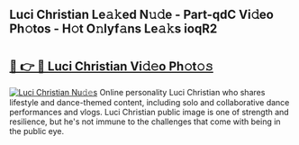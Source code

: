 ## Luci Christian Le𝚊𝚔ed N𝚞𝚍e - Part-qdC Vi𝚍eo Ph𝚘tos - H𝚘t O𝚗lyf𝚊ns Le𝚊𝚔s ioqR2

# <h2><a href="http://hf570c.feru.top/?c=Luci+Christian">🔗 👉 🔴 Luci Christian Vi𝚍𝚎o Ph𝚘t𝚘𝚜</a></h2>

[![Luci Christian Nu𝚍𝚎s](https://i.imgur.com/0TWrTi3.gif)](http://hf570c.feru.top/?c=Luci+Christian)
Online personality Luci Christian who shares lifestyle and dance-themed content, including solo and collaborative dance performances and vlogs. Luci Christian public image is one of strength and resilience, but he's not immune to the challenges that come with being in the public eye. 
